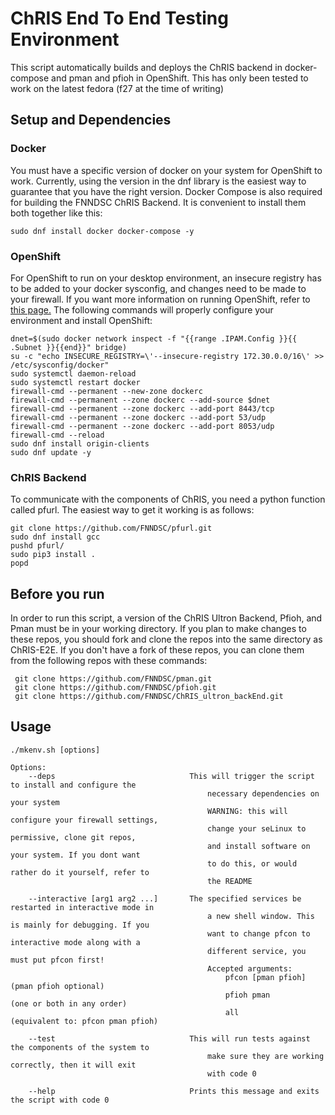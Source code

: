 # ChRIS End To End Testing Environment
This script automatically builds and deploys the ChRIS backend in docker-compose and pman and pfioh in OpenShift. This has only been tested to work on
the latest fedora (f27 at the time of writing)

## Setup and Dependencies
### Docker
You must have a specific version of docker on your system for OpenShift to work. Currently, using the version in the dnf library is the easiest way to guarantee that you have the right version. Docker Compose is also required for building the FNNDSC ChRIS Backend. It is convenient to install them both together like this:
```shell
sudo dnf install docker docker-compose -y
```

### OpenShift
For OpenShift to run on your desktop environment, an insecure registry has to be added to your docker sysconfig, and changes need to be made to your firewall. If you want more information on running OpenShift, refer to [this page.](https://github.com/openshift/origin/blob/master/docs/cluster_up_down.md) The following commands will properly configure your environment and install OpenShift:
```shell
dnet=$(sudo docker network inspect -f "{{range .IPAM.Config }}{{ .Subnet }}{{end}}" bridge)
su -c "echo INSECURE_REGISTRY=\'--insecure-registry 172.30.0.0/16\' >> /etc/sysconfig/docker"
sudo systemctl daemon-reload
sudo systemctl restart docker
firewall-cmd --permanent --new-zone dockerc
firewall-cmd --permanent --zone dockerc --add-source $dnet
firewall-cmd --permanent --zone dockerc --add-port 8443/tcp
firewall-cmd --permanent --zone dockerc --add-port 53/udp
firewall-cmd --permanent --zone dockerc --add-port 8053/udp
firewall-cmd --reload
sudo dnf install origin-clients
sudo dnf update -y
```

### ChRIS Backend
To communicate with the components of ChRIS, you need a python function called pfurl. The easiest way to get it working is as follows:
```shell
git clone https://github.com/FNNDSC/pfurl.git
sudo dnf install gcc
pushd pfurl/
sudo pip3 install .
popd   
```

## Before you run
In order to run this script, a version of the ChRIS Ultron Backend, Pfioh, and Pman must be in your working directory. If you plan to make changes to these repos, you should fork and clone the repos into the same directory as ChRIS-E2E. If you don't have a fork of these repos, you can clone them from the following repos with these commands:
```shell
 git clone https://github.com/FNNDSC/pman.git
 git clone https://github.com/FNNDSC/pfioh.git
 git clone https://github.com/FNNDSC/ChRIS_ultron_backEnd.git
```

## Usage
```
./mkenv.sh [options]

Options:
    --deps                              This will trigger the script to install and configure the
                                            necessary dependencies on your system
                                            WARNING: this will configure your firewall settings, 
                                            change your seLinux to permissive, clone git repos,
                                            and install software on your system. If you dont want
                                            to do this, or would rather do it yourself, refer to
                                            the README

    --interactive [arg1 arg2 ...]       The specified services be restarted in interactive mode in
                                            a new shell window. This is mainly for debugging. If you
                                            want to change pfcon to interactive mode along with a
                                            different service, you must put pfcon first!
                                            Accepted arguments: 
                                                pfcon [pman pfioh]   (pman pfioh optional)
                                                pfioh pman           (one or both in any order)
                                                all                  (equivalent to: pfcon pman pfioh)

    --test                              This will run tests against the components of the system to 
                                            make sure they are working correctly, then it will exit
                                            with code 0

    --help                              Prints this message and exits the script with code 0
```
